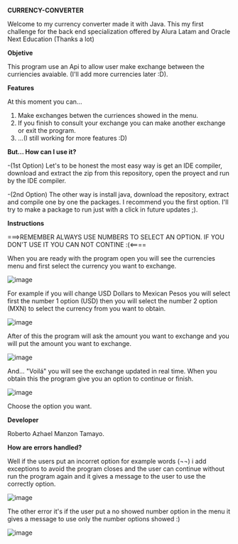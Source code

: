 **CURRENCY-CONVERTER**


Welcome to my currency converter made it with Java. This my first challenge for the back end specialization 
offered by Alura Latam and Oracle Next Education (Thanks a lot)


**Objetive**


This program use an Api to allow user make exchange between the curriencies
avaiable. (I'll add more currencies later :D).


**Features**


At this moment you can...
1. Make exchanges betwen the curriences showed in the menu.
2. If you finish to consult your exchange you can make another exchange or exit the program.
3. ...(I still working for more features :D)

   
**But... How can I use it?**


-(1st Option) Let's to be honest the most easy way is get an IDE compiler, download and extract the zip from this repository, open the proyect and run by the IDE compiler.


-(2nd Option) The other way is install java, download the repository, extract and compile one by one the packages.
I recommend you the first option. I'll try to make a package to run just with a click in future updates ;).


**Instructions**

===>REMEMBER ALWAYS USE NUMBERS TO SELECT AN OPTION. IF YOU DON'T USE IT YOU CAN NOT CONTINE :(<====


When you are ready with the program open you will see the currencies menu and first select the currency you want to exchange. 


![image](https://github.com/AzhaelMz/Currency-Converter/assets/158383050/cf6410fb-e339-4f71-b0d9-13116230d569)


For example if you will change USD Dollars to Mexican Pesos you will select first the number 1 option (USD) then you will select the
number 2 option (MXN)  to select the currency from you want to obtain.


![image](https://github.com/AzhaelMz/Currency-Converter/assets/158383050/a5e5594b-97c7-4ffb-8eb4-c89bfe480bab)



After of this the program will ask the amount you want to exchange and you will put the amount you want to exchange.


![image](https://github.com/AzhaelMz/Currency-Converter/assets/158383050/e9e4a479-7158-45bc-b438-2f38925d18a4)



And... "Voilá" you will see the exchange updated in real time. When you obtain this the program give you an option to continue or finish.


![image](https://github.com/AzhaelMz/Currency-Converter/assets/158383050/68253d9e-7df7-49d9-aa82-d3e3a43ec501)


Choose the option you want.


**Developer**


Roberto Azhael Manzon Tamayo.


**How are errors handled?**


Well if the users put an incorret option for example words (¬¬) i add exceptions to avoid the program closes and the user can 
continue without run the program again and it gives a message to the user to use the correctly option.


![image](https://github.com/AzhaelMz/Currency-Converter/assets/158383050/fa4f38f5-887b-40c8-a526-f1628dc7f9e2)


The other error it's if the user put a no showed number option in the menu it gives a message to use only the number options showed :)


![image](https://github.com/AzhaelMz/Currency-Converter/assets/158383050/01956a58-2345-4e8f-a49a-6808b979790a)




